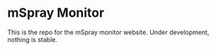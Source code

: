 # mSpray Monitor

This is the repo for the mSpray monitor website.  Under development, nothing is stable.

